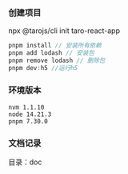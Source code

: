 ### 创建项目
npx @tarojs/cli init taro-react-app

```javascript
pnpm install // 安装所有依赖
pnpm add lodash // 安装包
pnpm remove lodash // 删除包
pnpm dev:h5 //运行h5

```
### 环境版本
```code
nvm 1.1.10
node 14.21.3
pnpm 7.30.0
```

### 文档记录

目录：doc